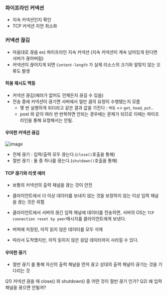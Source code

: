 ### 파이프라인 커넥션
- 지속 커넥션인지 확인
- TCP 커넥션 지연 최소화

### 커넥션 끊김
- 마음대로 끊음 ex) 파이프라인 지속 커넥션 (지속 커넥션이 계속 남아있게 된다면 서버가 끊어버림)
- 커넥션이 끊어지게 되면 `Content-length` 가 실제 리소스의 크기와 알맞지 않는 오류도 발생

#### 허용 재시도 멱등
- 커넥션 끊김(에러가 없어도 언제든지 끊길 수 있음)
- 전송 중에 커넥션이 끊기면 서버에서 얼만 큼의 요청이 수행됐는지 모름
   - 몇 번 실행하게 되더라고 같은 결과 값을 가진다 : `멱등` => `get`, `head`, `put`..
   - post 와 같이 여러 번 반복하면 안되는 경우에는 문제가 되므로 이때는 파이프라인을 통해 요청해서는 안됨.

#### 우아한 커넥션 끊김
![image](https://user-images.githubusercontent.com/101736358/206139546-56fa89ba-7ece-4a04-900c-7ffc572e2e3e.png)

- 전체 끊기 : 입력/출력 모두 끊는다.(`close()`호출을 통해)
- 절반 끊기 : 둘 중 하나를 끊는다.(`shutdown()`호출을 통해)

#### TCP 끊기와 리셋 에러
- 보통의 커넥션의 출력 채널을 끊는 것이 안전
- 클라이언트에서 더 이상 데이터를 보내지 않는 것을 보장하지 않는 이상 입력 채널을 끊는 것은 위험

- 클라이언트에서 서버의 끊긴 입력 채널에 데이터를 전송하면, 서버의 OS는 `TCP connection reset by peer`메시지를 클라이언트에게 보낸다.
- 버퍼에 저장된, 아직 읽지 않은 데이터를 모두 삭제
- 따라서 도착했지만, 아직 읽히지 않은 응답 데이터까지 사라질 수 있다.

#### 우아한 끊기

- 절반 끊기 를 통해 자신의 출력 채널을 먼저 끊고 상대의 출력 채널이 끊기는 것을 기다리는 것

Q1) 커넥션 끊을 때 close() 와 shutdown() 중 어떤 것이 절반 끊기 인가?
Q2) 왜 입력 채널을 끊으면 안될까?